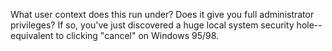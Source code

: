 What user context does this run under? Does it give you full administrator privileges? If so, you've just discovered a huge local system security hole--equivalent to clicking "cancel" on Windows 95/98.